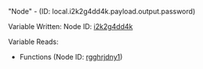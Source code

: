 "Node" - (ID: local.i2k2g4dd4k.payload.output.password)

Variable Written:
Node ID: [i2k2g4dd4k](../nodes/i2k2g4dd4k.md)

Variable Reads:
* Functions (Node ID: [rgghrjdny1](../nodes/rgghrjdny1.md))
